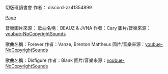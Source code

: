 切版班讀書會
作者： discord-zz41354899

[Page](https://a733181.github.io/practice-music_play_02/)

音樂圖片來源：
歌曲名稱：BEAUZ & JVNA
作者：Cary
圖片/音樂來源：[youbue-NoCopyrightSounds](https://www.youtube.com/watch?v=xgcLwtGlgLU)

歌曲名稱：Forever
作者：Vanze, Brenton Mattheus
圖片/音樂來源：[youbue-NoCopyrightSounds](https://www.youtube.com/watch?v=RX7fZ5I709Y)

歌曲名稱：Disfigure
作者：Blank
圖片/音樂來源：[youbue-NoCopyrightSounds](https://www.youtube.com/watch?v=p7ZsBPK656s)
